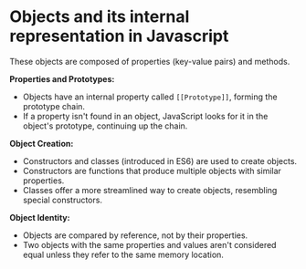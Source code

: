 # Objects and its internal representation in Javascript

These objects are composed of properties (key-value pairs) and methods.

**Properties and Prototypes:**
- Objects have an internal property called `[[Prototype]]`, forming the prototype chain.
- If a property isn't found in an object, JavaScript looks for it in the object's prototype, continuing up the chain.

**Object Creation:**
- Constructors and classes (introduced in ES6) are used to create objects.
- Constructors are functions that produce multiple objects with similar properties.
- Classes offer a more streamlined way to create objects, resembling special constructors.

**Object Identity:**
- Objects are compared by reference, not by their properties.
- Two objects with the same properties and values aren't considered equal unless they refer to the same memory location.
#